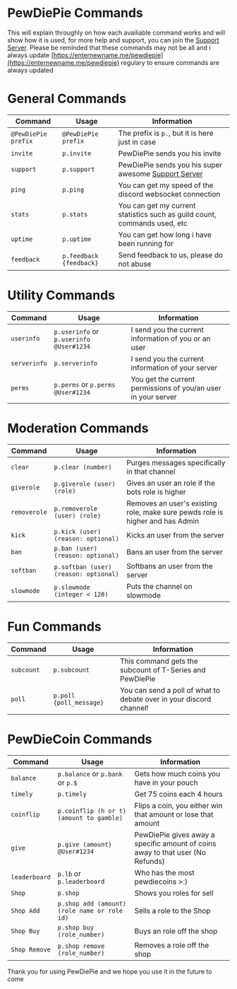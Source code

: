 # PewDiePie Commands

This will explain throughly on how each availiable command works and will show how it is used, for more help and support, you can 
join the [Support Server](https://discord.gg/vtJJmWQ). Please be reminded that these commands may not be all and i always update [https://enternewname.me/pewdiepie](https://enternewname.me/pewdiepie) regulary to ensure commands are always updated



# General Commands


| Command             | Usage                   | Information                                                                        |
| ------------------- | ----------------------- | ---------------------------------------------------------------------------------- |
| `@PewDiePie prefix` | `@PewDiePie prefix`     | The prefix is `p.`, but it is here just in case                                    |
| `invite`            | `p.invite`              | PewDiePie sends you his invite                                                     |
| `support`           | `p.support`             | PewDiePie sends you his super awesome [Support Server](https://discord.gg/vtJJmWQ) |
| `ping`              | `p.ping`                | You can get my speed of the discord websocket connection                           |
| `stats`             | `p.stats`               | You can get my current statistics such as guild count, commands used, etc          |
| `uptime`            | `p.uptime`              | You can get how long i have been running for                                       |
| `feedback`          | `p.feedback {feedback}` | Send feedback to us, please do not abuse                                           |

# Utility Commands 

| Command      | Usage                                   | Information                                                   |
| ------------ | --------------------------------------- | ------------------------------------------------------------- |
| `userinfo`   | `p.userinfo` or `p.userinfo @User#1234` | I send you the current information of you or an user          |
| `serverinfo` | `p.serverinfo`                          | I send you the current information of your server             |
| `perms`      | `p.perms` or `p.perms @User#1234`       | You get the current permissions of you/an user in your server |

# Moderation Commands

| Command      | Usage                                 | Information                                                                   |
| ------------ | ------------------------------------- | ----------------------------------------------------------------------------- |
| `clear`      | `p.clear (number)`                    | Purges messages specifically in that channel                                  |
| `giverole`   | `p.giverole (user) (role)`            | Gives an user an role if the bots role is higher                              |
| `removerole` | `p.removerole (user) (role)`          | Removes an user's existing role, make sure pewds role is higher and has Admin |
| `kick`       | `p.kick (user) (reason: optional)`    | Kicks an user from the server                                                 |
| `ban`        | `p.ban (user) (reason: optional)`     | Bans an user from the server                                                  |
| `softban`    | `p.softban (user) (reason: optional)` | Softbans an user from the server                                              |
| `slowmode`   | `p.slowmode (integer < 120)`          | Puts the channel on slowmode                                                  |



# Fun Commands

| Command    | Usage                   | Information                                                         |
| ---------- | ----------------------- | ------------------------------------------------------------------- |
| `subcount` | `p.subcount`            | This command gets the subcount of T-Series and PewDiePie            |
| `poll`     | `p.poll {poll_message}` | You can send a poll of what to debate over in your discord channel! |


# PewDieCoin Commands

| Command       | Usage                                        | Information                                                                    |
| ------------- | -------------------------------------------- | ------------------------------------------------------------------------------ |
| `balance`     | `p.balance` or `p.bank` or `p.$`             | Gets how much coins you have in your pouch                                     |
| `timely`      | `p.timely`                                   | Get 75 coins each 4 hours                                                      |
| `coinflip`    | `p.coinflip (h or t) (amount to gamble)`     | Flips a coin, you either win that amount or lose that amount                   |
| `give`        | `p.give (amount) @User#1234`                 | PewDiePie gives away a specific amount of coins away to that user (No Refunds) |
| `leaderboard` | `p.lb` or `p.leaderboard`                    | Who has the most pewdiecoins >:)                                               |
| `Shop`        | `p.shop`                                     | Shows you roles for sell                                                       |
| `Shop Add`    | `p.shop add (amount) (role name or role id)` | Sells a role to the Shop                                                       |
| `Shop Buy`    | `p.shop buy (role_number)`                   | Buys an role off the shop                                                      |
| `Shop Remove` | `p.shop remove (role_number)`                | Removes a role off the shop                                                    |


Thank you for using PewDiePie and we hope you use it in the future to come
